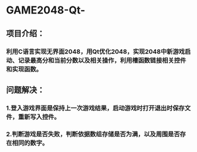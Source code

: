 # GAME2048-Qt-
## 项目介绍：
### 利用C语言实现无界面2048，用Qt优化2048，实现2048中新游戏启动、记录最高分和当前分数以及相关操作，利用槽函数链接相关控件和实现函数。
## 问题解决：
### 1.登入游戏界面是保持上一次游戏结果，启动游戏时打开退出时保存文件，重新写入控件。
### 2.判断游戏是否失败，判断依据数组存储是否为满，以及周围是否存在相同的数字。
